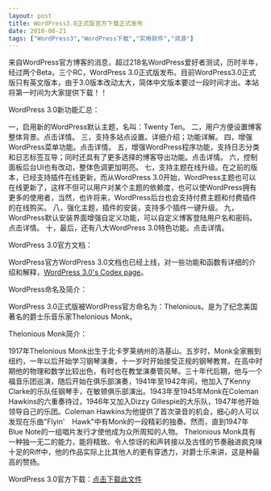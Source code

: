 ```yaml
---
layout: post
title: WordPress3.0正式版官方下载正式发布		
date: 2010-06-21
tags: ["WordPress3","WordPress下载","实用软件","资源"]
---
```


来自WordPress官方博客的消息，超过218名WordPress爱好者测试，历时半年，经过两个Beta，三个RC，WordPress 3.0正式版发布。目前WordPress3.0正式版只有英文版本，由于3.0版本改动太大，简体中文版本要过一段时间才出。本站将第一时间为大家提供下载！！

WordPress 3.0新功能汇总：

一，启用新的WordPress默认主题，名叫：Twenty Ten。
二，用户方便设置博客整体背景。点击详情。
三，支持多站点设置。详细介绍；功能详解。
四，增强WordPress菜单功能。点击详情。
五，增强WordPress程序功能，支持日志分类和日志标签互导；同时还具有了更多选择的博客导出功能。点击详情。
六，控制面板后台UI也有改动，整体色调更加明亮。
七，支持主题在线升级。在之前的版本，已经支持插件在线更新，而从WordPress 3.0开始，WordPress主题也可以在线更新了，这样不但可以用户对某个主题的依赖度，也可以使WordPress拥有更多的使用者，当然，也许将来，WordPress后台也会支持付费主题和付费插件的在线购买。
八，强化主题，插件的安装，支持多个插件一键升级。
九，WordPress默认安装界面增强自定义功能，可以自定义博客登陆用户名和密码。点击详情。
十，最后，还有八大WordPress 3.0特色功能。点击详情。

WordPress 3.0官方文档：

WordPress官方WordPress 3.0文档也已经上线，对一些功能和函数有详细的介绍和解释，<a href="http://codex.wordpress.org/Version_3.0" target="_blank">WordPress 3.0's Codex page</a>。

WordPress命名及简介：

WordPress 3.0正式版被WordPress官方命名为：Thelonious。是为了纪念美国著名的爵士乐音乐家Thelonious Monk。

Thelonious Monk简介：

1917年Thelonious Monk出生于北卡罗莱纳州的洛基山。五岁时，Monk全家搬到纽约，一年以后开始学习钢琴演奏，十一岁时开始接受正规的钢琴教育。在高中时期他的物理和数学比较出色，有时也在教堂演奏管风琴。三十年代后期，他与一个福音乐团巡演，随后开始在俱乐部演奏，1941年至1942年间，他加入了Kenny Clarke的乐队任钢琴手，在敏顿俱乐部演出。1943年至1945年Monk在Coleman Hawkins的六重奏待过，1946年又加入Dizzy Gillespie的大乐队，1947年他开始领导自己的乐团。Coleman Hawkins为他提供了首次录音的机会，细心的人可以发现在乐曲"Flyin'　Hawk"中有Monk的一段精彩的独奏。然而，直到1947年Blue Note的一组唱片发行才使他成为众所周知的人物。 Thelonious Monk具有一种独一无二的能力，能将精致、令人惊讶的和声转接以及古怪的节奏融进疯克味十足的Riff中，他的作品实际上比其他人的更有穿透力，对爵士乐来讲，这是种最高的赞扬。

WordPress 3.0官方下载：<a href="http://wordpress.org/latest.zip" target="_blank">点击下载此文件</a>		